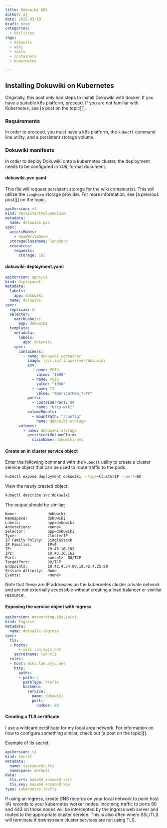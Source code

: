 ```yaml
---
title: Dokuwiki k8s
author: aj
date: 2022-03-19
draft: true
categories:
  - Utilities
tags:
  - dokuwiki
  - wiki
  - tools
  - containers
  - kubernetes

---
```


## Installing Dokuwiki on Kubernetes

Originally, this post only had steps to install Dokuwiki with docker. If you have a suitable k8s platform, proceed. If you are not familiar with Kubernetes, see [a post on the topic][].

### Requirements

In order to proceed, you must have a k8s platform, the `kubectl` command line utility, and a persistent storage volume.

### Dokuwiki manifests

In order to deploy Dokuwiki onto a kubernetes cluster, the deployment needs to be configured in `YAML` format document.

#### dokuwiki-pvc.yaml

This file will request persistent storage for the wiki container(s). This will utilize the `longhorn` storage provider. For more information, see [a previous post][] on the topic.

```yaml
apiVersion: v1
kind: PersistentVolumeClaim
metadata:
  name: dokuwiki-pvc
spec:
  accessModes:
    - ReadWriteOnce
  storageClassName: longhorn
  resources:
    requests:
      storage: 1Gi
```

#### dokuwiki-deployment.yaml

```yaml
apiVersion: apps/v1
kind: Deployment
metadata:
  labels:
    app: dokuwiki
  name: dokuwiki
spec:
  replicas: 2
  selector:
    matchLabels:
      app: dokuwiki
  template:
    metadata:
      labels:
        app: dokuwiki
    spec:
      containers:
        - name: dokuwiki-container
          image: lscr.io/linuxserver/dokuwiki
          env:
            - name: PUID
              value: "1000"
            - name: PGID
              value: "1000"
            - name: TZ
              value: "America/New_York"
          ports:
            - containerPort: 80
              name: "http-wiki"
          volumeMounts:
            - mountPath: "/config"
              name: dokuwiki-storage
      volumes:
        - name: dokuwiki-storage
          persistentVolumeClaim:
            claimName: dokuwiki-pvc
```

#### Create an in cluster service object

Enter the following command with the `kubectl` utility to create a cluster service object that can be used to route traffic to the pods.

```bash
kubectl expose deployment dokuwiki --type=ClusterIP --port=80
```

View the newly created object:

```bash
kubectl describe svc dokuwiki
```

The output should be similar:
```
Name:              dokuwiki
Namespace:         dokuwiki
Labels:            app=dokuwiki
Annotations:       <none>
Selector:          app=dokuwiki
Type:              ClusterIP
IP Family Policy:  SingleStack
IP Families:       IPv4
IP:                10.43.16.162
IPs:               10.43.16.162
Port:              <unset>  80/TCP
TargetPort:        80/TCP
Endpoints:         10.42.4.24:80,10.42.4.25:80
Session Affinity:  None
Events:            <none>
```

Note that these are IP addresses on the kubernetes cluster private network and are not externally accessible without creating a load balancer or similiar resource.

#### Exposing the service object with Ingress

```yaml
apiVersion: networking.k8s.io/v1
kind: Ingress
metadata:
  name: dokuwiki-ingress
spec:
  tls:
  - hosts:
      - wiki.lan.ayjc.net
    secretName: lan-tls
  rules:
  - host: wiki.lan.ayjc.net
    http:
      paths:
      - path: /
        pathType: Prefix
        backend:
          service:
            name: dokuwiki
            port:
              number: 80
```

#### Creating a TLS certificate

I use a wildcard certificate for my local area network. For information on how to configure something similar, check out [a post on the topic][].

Example of tls secret:

```yaml
apiVersion: v1
kind: Secret
metadata:
  name: testsecret-tls
  namespace: default
data:
  tls.crt: base64 encoded cert
  tls.key: base64 encoded key
type: kubernetes.io/tls
```

If using an ingress, create DNS records on your local network to point host (A) records to your kubernetes worker nodes. Incoming traffic to ports 80 and 443 on those nodes will be intercepted by the ingress web server and routed to the appropriate cluster service. This is also often where SSL/TLS will terminate if downstream cluster services are not using TLS.
